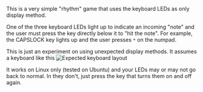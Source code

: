 This is a very simple "rhythm" game that uses the keyboard LEDs as only display
method.

One of the three keyboard LEDs light up to indicate an incoming "note" and the user must press the key directly below
it to "hit the note". For example, the CAPSLOCK key lights up and the user
presses `*` on the numpad.

This is just an experiment on using unexpected display methods. It assumes a
keyboard like this ![Expected keyboard layout](http://cdn.instructables.com/F6Y/XWAF/FOVWMANA/F6YXWAFFOVWMANA.LARGE.jpg)

It works on Linux only (tested on Ubuntu) and your LEDs may or may not go back
to normal. In they don't, just press the key that turns them on and off again.
